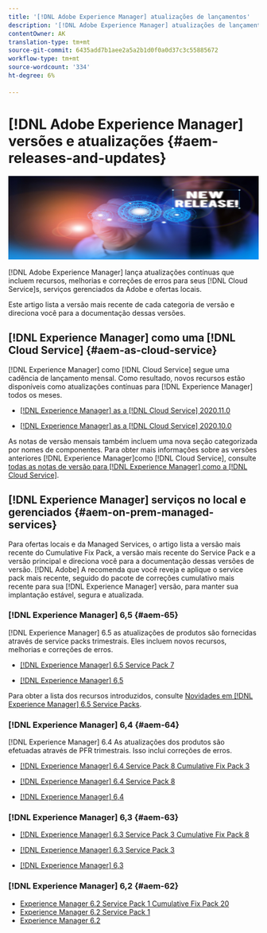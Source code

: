 ```yaml
---
title: '[!DNL Adobe Experience Manager] atualizações de lançamentos'
description: '[!DNL Adobe Experience Manager] atualizações de lançamentos'
contentOwner: AK
translation-type: tm+mt
source-git-commit: 6435add7b1aee2a5a2b1d0f0a0d37c3c55885672
workflow-type: tm+mt
source-wordcount: '334'
ht-degree: 6%

---
```



# [!DNL Adobe Experience Manager] versões e atualizações  {#aem-releases-and-updates}

![[!DNL Experience Manager] novas versões](assets/new-aem-releases1.jpeg)

[!DNL Adobe Experience Manager] lança atualizações contínuas que incluem recursos, melhorias e correções de erros para seus  [!DNL Cloud Service]s, serviços gerenciados da Adobe e ofertas locais.

Este artigo lista a versão mais recente de cada categoria de versão e direciona você para a documentação dessas versões.

## [!DNL Experience Manager] como uma  [!DNL Cloud Service] {#aem-as-cloud-service}

[!DNL Experience Manager] como  [!DNL Cloud Service] segue uma cadência de lançamento mensal. Como resultado, novos recursos estão disponíveis como atualizações contínuas para [!DNL Experience Manager] todos os meses.

* [[!DNL Experience Manager] as a [!DNL Cloud Service] 2020.11.0](https://experienceleague.adobe.com/docs/experience-manager-cloud-service/release-notes/release-notes/release-notes-current.html)

* [[!DNL Experience Manager] as a [!DNL Cloud Service] 2020.10.0](https://experienceleague.adobe.com/docs/experience-manager-cloud-service/release-notes/release-notes/release-notes-2020-10-0.html)

As notas de versão mensais também incluem uma nova seção categorizada por nomes de componentes. Para obter mais informações sobre as versões anteriores [!DNL Experience Manager]como [!DNL Cloud Service], consulte [todas as notas de versão para [!DNL Experience Manager] como a [!DNL Cloud Service]](https://experienceleague.adobe.com/docs/experience-manager-cloud-service/release-notes/home.html).

## [!DNL Experience Manager] serviços no local e gerenciados  {#aem-on-prem-managed-services}

Para ofertas locais e da Managed Services, o artigo lista a versão mais recente do Cumulative Fix Pack, a versão mais recente do Service Pack e a versão principal e direciona você para a documentação dessas versões de versão. [!DNL Adobe] A recomenda que você reveja e aplique o service pack mais recente, seguido do pacote de correções cumulativo mais recente para sua  [!DNL Experience Manager] versão, para manter sua implantação estável, segura e atualizada.

### [!DNL Experience Manager] 6,5  {#aem-65}

[!DNL Experience Manager] 6.5 as atualizações de produtos são fornecidas através de service packs trimestrais. Eles incluem novos recursos, melhorias e correções de erros.

* [[!DNL Experience Manager] 6.5 Service Pack 7](https://experienceleague.adobe.com/docs/experience-manager-65/release-notes/service-pack/sp-release-notes.html)

* [[!DNL Experience Manager] 6,5](https://experienceleague.adobe.com/docs/experience-manager-65/release-notes/release-notes.html)

Para obter a lista dos recursos introduzidos, consulte [Novidades em [!DNL Experience Manager] 6.5 Service Packs](https://experienceleague.adobe.com/docs/experience-manager-65/release-notes/service-pack/new-features-latest-service-pack.html).

### [!DNL Experience Manager] 6,4  {#aem-64}

[!DNL Experience Manager] 6.4 As atualizações dos produtos são efetuadas através de PFR trimestrais. Isso inclui correções de erros.

* [[!DNL Experience Manager] 6.4 Service Pack 8 Cumulative Fix Pack 3](https://experienceleague.adobe.com/docs/experience-manager-64/release-notes/cfp-release-notes.html)

* [[!DNL Experience Manager] 6.4 Service Pack 8](https://experienceleague.adobe.com/docs/experience-manager-64/release-notes/sp-release-notes.html)

* [[!DNL Experience Manager] 6,4](https://experienceleague.adobe.com/docs/experience-manager-64/release-notes/release-notes.html)

### [!DNL Experience Manager] 6,3  {#aem-63}

* [[!DNL Experience Manager] 6.3 Service Pack 3 Cumulative Fix Pack 8](https://experienceleague.adobe.com/docs/experience-manager-release-information/aem-release-updates/previous-updates/release-notes-aem-6-3-cumulative-fix-pack.html)

* [[!DNL Experience Manager] 6.3 Service Pack 3](https://helpx.adobe.com/experience-manager/6-3/release-notes/sp3-release-notes.html)

* [[!DNL Experience Manager] 6,3](https://helpx.adobe.com/experience-manager/6-3/release-notes.html)

### [!DNL Experience Manager] 6,2  {#aem-62}

<!-- TBD: This content will soon be archived and new links can move to aem-previous-versions.md article. See status in UGP-1894.
-->

* [Experience Manager 6.2 Service Pack 1 Cumulative Fix Pack 20](https://helpx.adobe.com/experience-manager/release-notes--aem-6-2-cumulative-fix-pack.html)
* [Experience Manager 6.2 Service Pack 1](https://helpx.adobe.com/experience-manager/6-2/release-notes/sp1.html)
* [Experience Manager 6.2](https://helpx.adobe.com/experience-manager/6-2/release-notes.html)
